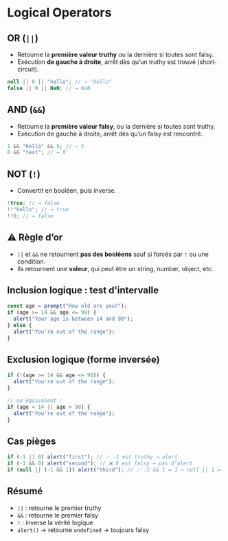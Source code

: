 # Logical Operators

## OR (`||`)

- Retourne la **première valeur truthy** ou la dernière si toutes sont falsy.
- Exécution **de gauche à droite**, arrêt dès qu’un truthy est trouvé (short-circuit).

```js
null || 0 || "hello"; // → "hello"
false || 0 || NaN; // → NaN
```

## AND (`&&`)

- Retourne la **première valeur falsy**, ou la dernière si toutes sont truthy.
- Exécution de gauche à droite, arrêt dès qu’un falsy est rencontré.

```js
1 && "hello" && 5; // → 5
0 && "test"; // → 0
```

## NOT (`!`)

- Convertit en booléen, puis inverse.

```js
!true; // → false
!!"hello"; // → true
!!0; // → false
```

## ⚠️ Règle d’or

- `||` et `&&` ne retournent **pas des booléens** sauf si forcés par `!` ou une condition.
- Ils retournent une **valeur**, qui peut être un string, number, object, etc.

## Inclusion logique : test d'intervalle

```js
const age = prompt("How old are you?");
if (age >= 14 && age <= 90) {
  alert("Your age is between 14 and 90");
} else {
  alert("You're out of the range");
}
```

## Exclusion logique (forme inversée)

```js
if (!(age >= 14 && age <= 90)) {
  alert("You're out of the range");
}

// ou équivalent :
if (age < 14 || age > 90) {
  alert("You're out of the range");
}
```

## Cas pièges

```js
if (-1 || 0) alert("first"); // ✅ -1 est truthy → alert
if (-1 && 0) alert("second"); // ❌ 0 est falsy → pas d’alert
if (null || (-1 && 1)) alert("third"); // ✅ -1 && 1 = 1 → null || 1 = 1 → alert
```

## Résumé

- `||` : retourne le premier truthy
- `&&` : retourne le premier falsy
- `!` : inverse la vérité logique
- `alert()` → retourne `undefined` → toujours falsy
